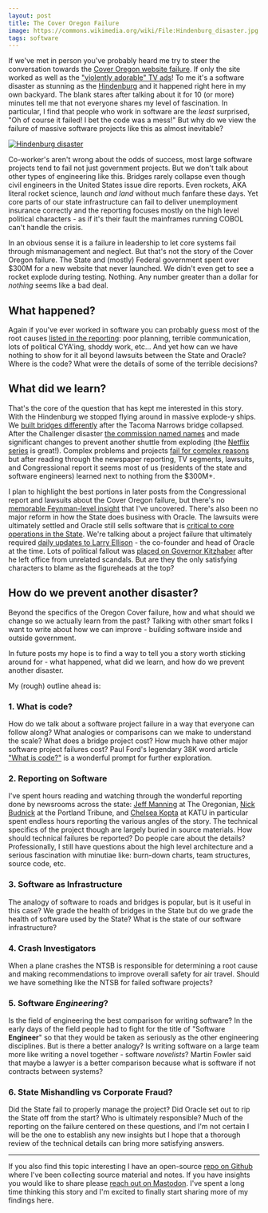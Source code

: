 ```yaml
---
layout: post
title: The Cover Oregon Failure
image: https://commons.wikimedia.org/wiki/File:Hindenburg_disaster.jpg
tags: software
---
```


If we've met in person you've probably heard me try to steer the conversation towards the [Cover Oregon website failure](https://en.wikipedia.org/wiki/Cover_Oregon#Website_failure). If only the site worked as well as the ["violently adorable" TV ads](https://www.youtube.com/watch?v=Dh9munYYoqQ)! To me it's a software disaster as stunning as the [Hindenburg](https://en.wikipedia.org/wiki/Hindenburg_disaster) and it happened right here in my own backyard. The blank stares after talking about it for 10 (or more) minutes tell me that not everyone shares my level of fascination. In particular, I find that people who work in software are the _least_ surprised, "Oh of course it failed! I bet the code was a mess!"  But why do we view the failure of massive software projects like this as almost inevitable?

<a title="Sam Shere (1905–1982), Public domain, via Wikimedia Commons" href="https://commons.wikimedia.org/wiki/File:Hindenburg_disaster.jpg"><img alt="Hindenburg disaster" src="https://upload.wikimedia.org/wikipedia/commons/1/1c/Hindenburg_disaster.jpg"></a>

Co-worker's aren't wrong about the odds of success, most large software projects tend to fail not just government projects. But we don't talk about other types of engineering like this. Bridges rarely collapse even though civil engineers in the United States issue dire reports. Even rockets, AKA literal rocket science, launch _and land_ without much fanfare these days. Yet core parts of our state infrastructure can fail to deliver unemployment insurance correctly and the reporting focuses mostly on the high level political characters - as if it's their fault the mainframes running COBOL can't handle the crisis.

In an obvious sense it is a failure in leadership to let core systems fail through mismanagement and neglect. But that's not the story of the Cover Oregon failure. The State and (mostly) Federal government spent over $300M for a new website that never launched. We didn't even get to see a rocket explode during testing. Nothing. Any number greater than a dollar for _nothing_ seems like a bad deal.

## What happened?

Again if you've ever worked in software you can probably guess most of the root causes [listed in the reporting](https://github.com/suite22/oregon-healthcare-website-retro): poor planning, terrible communication, lots of political CYA'ing, shoddy work, etc... And yet how can we have nothing to show for it all beyond lawsuits between the State and Oracle? Where is the code? What were the details of some of the terrible decisions?

## What did we learn?

That's the core of the question that has kept me interested in this story. With the Hindenburg we stopped flying around in massive explode-y ships. We [built bridges differently](https://practical.engineering/blog/2019/3/9/why-the-tacoma-narrows-bridge-collapsed) after the Tacoma Narrows bridge collapsed. After the Challenger disaster [the commission named names](https://www.washingtonpost.com/archive/politics/1986/06/10/challenger-disaster-blamed-on-o-rings-pressure-to-launch/6b331ca1-f544-4147-8e4e-941b7a7e47ae/) and made significant changes to prevent another shuttle from exploding (the [Netflix series](https://www.space.com/challenger-final-flight-netflix-docuseries.html) is great!). Complex problems and projects [fail for complex reasons](https://how.complexsystems.fail) but after reading through the newspaper reporting, TV segments, lawsuits, and Congressional report it seems most of us (residents of the state and software engineers) learned next to nothing from the $300M+.

I plan to highlight the best portions in later posts from the Congressional report and lawsuits about the Cover Oregon failure, but there's no [memorable Feynman-level insight](http://www.feynman.com/science/the-challenger-disaster/) that I've uncovered. There's also been no major reform in how the State does business with Oracle. The lawsuits were ultimately settled and Oracle still sells software that is [critical to core operations in the State](https://patch.com/oregon/portland/oregon-settles-oracle-over-cover-oregon-fiasco). We're talking about a project failure that ultimately required [daily updates to Larry Ellison](https://pamplinmedia.com/pt/9-news/294405-171739-documents-oracle-doesnt-want-you-to-read-) - the co-founder and head of Oracle at the time. Lots of political fallout was [placed on Governor Kitzhaber](https://www.oregonlive.com/business/2014/08/oracle_cover_oregon_lawsuit.html) after he left office from unrelated scandals. But are they the only satisfying characters to blame as the figureheads at the top?

## How do we prevent another disaster?

Beyond the specifics of the Oregon Cover failure, how and what should we change so we actually learn from the past? Talking with other smart folks I want to write about how we can improve - building software inside and outside government.

In future posts my hope is to find a way to tell you a story worth sticking around for - what happened, what did we learn, and how do we prevent another disaster.

My (rough) outline ahead is:

### 1. What is code?
How do we talk about a software project failure in a way that everyone can follow along? What analogies or comparisons can we make to understand the scale? What does a bridge project cost? How much have other major software project failures cost? Paul Ford's legendary 38K word article ["What is code?"](https://www.bloomberg.com/graphics/2015-paul-ford-what-is-code/) is a wonderful prompt for further exploration.

### 2. Reporting on Software
I've spent hours reading and watching through the wonderful reporting done by newsrooms across the state: [Jeff Manning](https://twitter.com/JeffmanningOre) at The Oregonian, [Nick Budnick](https://twitter.com/NickBudnick) at the Portland Tribune, and [Chelsea Kopta](https://twitter.com/ChelseaKopta) at KATU in particular spent endless hours reporting the various angles of the story. The technical specifics of the project though are largely buried in source materials. How should technical failures be reported? Do people care about the details? Professionally, I still have questions about the high level architecture and a serious fascination with minutiae like: burn-down charts, team structures, source code, etc.

### 3. Software as Infrastructure
The analogy of software to roads and bridges is popular, but is it useful in this case? We grade the health of bridges in the State but do we grade the health of software used by the State? What is the state of our software infrastructure?

### 4. Crash Investigators
When a plane crashes the NTSB is responsible for determining a root cause and making recommendations to improve overall safety for air travel. Should we have something like the NTSB for failed software projects?

### 5. Software _Engineering_?
Is the field of engineering the best comparison for writing software? In the early days of the field people  had to fight for the title of "Software **Engineer**" so that they would be taken as seriously as the other engineering disciplines. But is there a better analogy? Is writing software on a large team more like writing a novel together - software _novelists_? Martin Fowler said that maybe a lawyer is a better comparison because what is software if not contracts between systems?

### 6. State Mishandling vs Corporate Fraud?
Did the State fail to properly manage the project? Did Oracle set out to rip the State off from the start? Who is ultimately responsible? Much of the reporting on the failure centered on these questions, and I'm not certain I will be the one to establish any new insights but I hope that a thorough review of the technical details can bring more satisfying answers.

---

If you also find this topic interesting I have an open-source [repo on Github](https://github.com/suite22/oregon-healthcare-website-retro) where I've been collecting source material and notes. If you have insights you would like to share please [reach out on Mastodon](https://pdx.social/@suite22). I've spent a long time thinking this story and I'm excited to finally start sharing more of my findings here.
